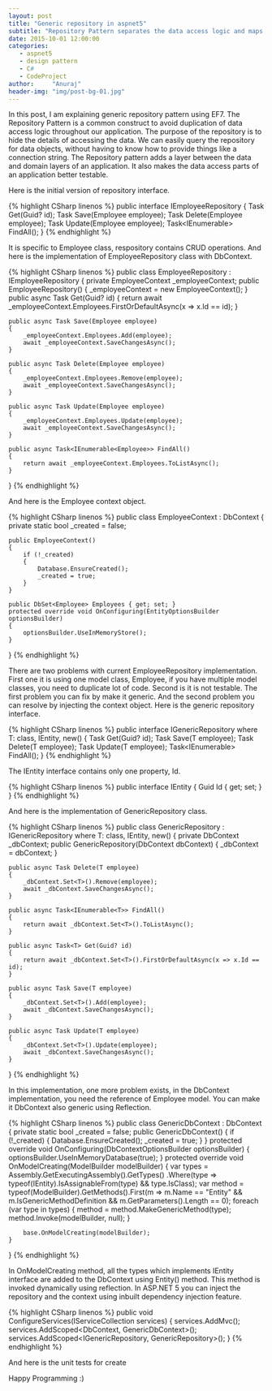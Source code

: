 ```yaml
---
layout: post
title: "Generic repository in aspnet5"
subtitle: "Repository Pattern separates the data access logic and maps it to the entities in the business logic."
date: 2015-10-01 12:00:00
categories: 
   - aspnet5
   - design pattern
   - C#
   - CodeProject
author:     "Anuraj"
header-img: "img/post-bg-01.jpg"
---
```

In this post, I am explaining generic repository pattern using EF7. The Repository Pattern is a common construct to avoid duplication of data access logic throughout our application. The purpose of the repository is to hide the details of accessing the data. We can easily query the repository for data objects, without having to know how to provide things like a connection string. The Repository pattern adds a layer between the data and domain layers of an application. It also makes the data access parts of an application better testable.

Here is the initial version of repository interface. 

{% highlight CSharp linenos %}
public interface IEmployeeRepository
{
    Task<Employee> Get(Guid? id);
    Task Save(Employee employee);
    Task Delete(Employee employee);
    Task Update(Employee employee);
    Task<IEnumerable<Employee>> FindAll();
}
{% endhighlight %}

It is specific to Employee class, respository contains CRUD operations. And here is the implementation of EmployeeRepository class with DbContext. 

{% highlight CSharp linenos %}
public class EmployeeRepository : IEmployeeRepository
{
    private EmployeeContext _employeeContext;
    public EmployeeRepository()
    {
        _employeeContext = new EmployeeContext();
    }
    public async Task<Employee> Get(Guid? id)
    {
        return await _employeeContext.Employees.FirstOrDefaultAsync(x => x.Id == id);
    }
    
    public async Task Save(Employee employee)
    {
        _employeeContext.Employees.Add(employee);
        await _employeeContext.SaveChangesAsync();
    }
    
    public async Task Delete(Employee employee)
    {
        _employeeContext.Employees.Remove(employee);
        await _employeeContext.SaveChangesAsync();
    }
    
    public async Task Update(Employee employee)
    {
        _employeeContext.Employees.Update(employee);
        await _employeeContext.SaveChangesAsync();
    }
    
    public async Task<IEnumerable<Employee>> FindAll()
    {
        return await _employeeContext.Employees.ToListAsync();
    }
}
{% endhighlight %}

And here is the Employee context object.
 
{% highlight CSharp linenos %}
public class EmployeeContext : DbContext
{
    private static bool _created = false;

    public EmployeeContext()
    {
        if (!_created)
        {
            Database.EnsureCreated();
            _created = true;
        }
    }
    
    public DbSet<Employee> Employees { get; set; }
    protected override void OnConfiguring(EntityOptionsBuilder optionsBuilder)
    {
        optionsBuilder.UseInMemoryStore();
    }
}
{% endhighlight %}

There are two problems with current EmployeeRepository implementation. First one it is using one model class, Employee, if you have multiple model classes, you need to duplicate lot of code. Second is it is not testable. The first problem you can fix by make it generic. And the second problem you can resolve by injecting the context object. Here is the generic repository interface.

{% highlight CSharp linenos %}
public interface IGenericRepository<T> where T: class, IEntity, new()
{
    Task<T> Get(Guid? id);
    Task Save(T employee);
    Task Delete(T employee);
    Task Update(T employee);
    Task<IEnumerable<T>> FindAll();
}
{% endhighlight %} 

The IEntity interface contains only one property, Id.

{% highlight CSharp linenos %}
public interface IEntity
{
    Guid Id { get; set; }
}
{% endhighlight %} 

And here is the implementation of GenericRepository class.

{% highlight CSharp linenos %}
public class GenericRepository<T> : IGenericRepository<T> where T: class, IEntity, new()
{
    private DbContext _dbContext;
    public GenericRepository(DbContext dbContext)
    {
        _dbContext = dbContext;
    }

    public async Task Delete(T employee)
    {
        _dbContext.Set<T>().Remove(employee);
        await _dbContext.SaveChangesAsync();
    }

    public async Task<IEnumerable<T>> FindAll()
    {
        return await _dbContext.Set<T>().ToListAsync();
    }

    public async Task<T> Get(Guid? id)
    {
        return await _dbContext.Set<T>().FirstOrDefaultAsync(x => x.Id == id);
    }

    public async Task Save(T employee)
    {
        _dbContext.Set<T>().Add(employee);
        await _dbContext.SaveChangesAsync();
    }

    public async Task Update(T employee)
    {
        _dbContext.Set<T>().Update(employee);
        await _dbContext.SaveChangesAsync();
    }
}
{% endhighlight %} 

In this implementation, one more problem exists, in the DbContext implementation, you need the reference of Employee model. You can make it DbContext also generic using Reflection. 

{% highlight CSharp linenos %}
public class GenericDbContext : DbContext
{
    private static bool _created = false;
    public GenericDbContext()
    {
        if (!_created)
        {
            Database.EnsureCreated();
            _created = true;
        }
    }
    protected override void OnConfiguring(DbContextOptionsBuilder optionsBuilder)
    {
        optionsBuilder.UseInMemoryDatabase(true);
    }
    protected override void OnModelCreating(ModelBuilder modelBuilder)
    {
        var types = Assembly.GetExecutingAssembly().GetTypes()
            .Where(type => typeof(IEntity).IsAssignableFrom(type) && type.IsClass);
        var method = typeof(ModelBuilder).GetMethods().First(m => m.Name == "Entity"
            && m.IsGenericMethodDefinition
            && m.GetParameters().Length == 0);
        foreach (var type in types)
        {
            method = method.MakeGenericMethod(type);
            method.Invoke(modelBuilder, null);
        }

        base.OnModelCreating(modelBuilder);
    }
}
{% endhighlight %} 

In OnModelCreating method, all the types which implements IEntity interface are added to the DbContext using Entity() method. This method is invoked dynamically using reflection. In ASP.NET 5 you can inject the repository and the context using inbuilt dependency injection feature.

{% highlight CSharp linenos %}
public void ConfigureServices(IServiceCollection services)
{
    services.AddMvc();
    services.AddScoped<DbContext, GenericDbContext>();
    services.AddScoped<IGenericRepository<Employee>, GenericRepository<Employee>>();
}
{% endhighlight %} 

And here is the unit tests for create 

Happy Programming :)
